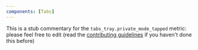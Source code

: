 ```yaml
---
components: [Tabs]
---
```


This is a stub commentary for the `tabs_tray.private_mode_tapped` metric: please feel free to edit (read the
[contributing guidelines](https://github.com/mozilla/glean-annotations/blob/main/CONTRIBUTING.md)
if you haven't done this before)
